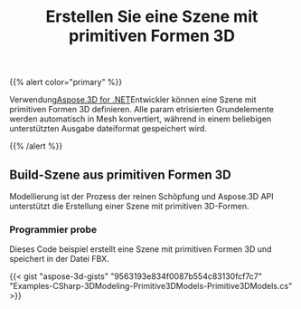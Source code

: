 ﻿---
title: Erstellen Sie eine Szene mit primitiven Formen 3D
type: docs
weight: 10
url: /de/net/create-scene-with-primitive-3d-shapes/
description: Mithilfe von Aspose.3D for .NETkönnen Entwickler eine Szene mit primitiven 3D-Formen definieren. Alle param etrisierten Grundelemente werden automatisch in Mesh konvertiert, während in einem beliebigen unterstützten Ausgabe dateiformat gespeichert wird.
---
{{% alert color="primary" %}}

Verwendung[Aspose.3D for .NET](https://products.aspose.com/3d/net/)Entwickler können eine Szene mit primitiven Formen 3D definieren. Alle param etrisierten Grundelemente werden automatisch in Mesh konvertiert, während in einem beliebigen unterstützten Ausgabe dateiformat gespeichert wird.

{{% /alert %}}
## **Build-Szene aus primitiven Formen 3D**
Modellierung ist der Prozess der reinen Schöpfung und Aspose.3D API unterstützt die Erstellung einer Szene mit primitiven 3D-Formen.
### **Programmier probe**
Dieses Code beispiel erstellt eine Szene mit primitiven Formen 3D und speichert in der Datei FBX.

{{< gist "aspose-3d-gists" "9563193e834f0087b554c83130fcf7c7" "Examples-CSharp-3DModeling-Primitive3DModels-Primitive3DModels.cs" >}}
